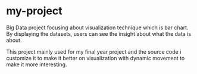 # my-project

Big Data project focusing about visualization technique which is bar chart. By displaying the datasets, users can see the insight about what the data
is about.

This project mainly used for my final year project and the source code i customize it to make it better on visualization with dynamic movement
to make it more interesting.
